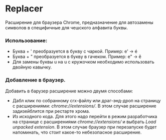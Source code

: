 # Replacer

Расширение для браузера Chrome, предназначение для автозамены символов в специфичные для чешского алфавита буквы.

### Использование:
* Буква + ' преобразуется в букву с чаркой. Пример: e' → é
* Буква + " преобразуется в букву в гачеком. Пример: e" → ě
* Для замены буквы u на u с кружочком необходимо использовать двойную кавычку.

### Добавление в браузер.
Добавить в барузер расширение можно двумя способами:
* Дабл клик по собранному crx-файлу или драг-энд-дроп на страницу с расширениями: *chrome://extensions/*. В этом случае расширение задизейблится при рестарте хрома.
* Из исходного кода. Для этого надо перейти в режим разработчика на странице с расширениями *chrome://extensions/* и выбрать *Load unpacked extension*. В этом случае браузер при перезапуске будет напоминать, что стоит какое-то небезопасное расширение.
